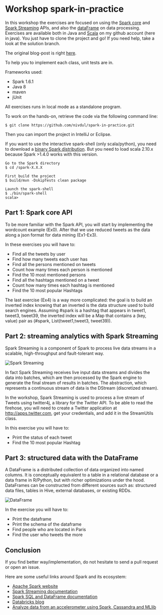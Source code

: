 # Workshop spark-in-practice

In this workshop the exercises are focused on using the [Spark core](https://spark.apache.org/docs/1.4.0/programming-guide.html) and [Spark Streaming](https://spark.apache.org/docs/1.4.0/streaming-programming-guide.html) APIs, and also the [dataFrame](https://spark.apache.org/docs/1.4.0/sql-programming-guide.html) on data processing.
Exercises are available both in Java and [Scala](https://github.com/nivdul/spark-in-practice-scala) on my github account (here in java). You just have to clone the project and go! 
If you need help, take a look at the solution branch.

The original blog-post is right [here](https://nivdul.wordpress.com/2015/08/09/getting-started-with-spark-in-practice/).

To help you to implement each class, unit tests are in.

Frameworks used:

* Spark 1.6.1
* Java 8
* maven
* jUnit


All exercises runs in local mode as a standalone program.

To work on the hands-on, retrieve the code via the following command line:
<pre><code>$ git clone https://github.com/nivdul/spark-in-practice.git</code></pre>

Then you can import the project in IntelliJ or Eclipse.

If you want to use the interactive spark-shell (only scala/python), you need to download a [binary Spark distribution](https://spark.apache.org/downloads.html). But you need to load scala 2.10.x because Spark >1.4.0 works with this version.

<pre><code>Go to the Spark directory
$ cd /spark-X.X.X

First build the project
$ build/mvn -DskipTests clean package

Launch the spark-shell
$ ./bin/spark-shell
scala>
</code></pre>

## Part 1: Spark core API
To be more familiar with the Spark API, you will start by implementing the wordcount example (Ex0).
After that we use reduced tweets as the data along a json format for data mining (Ex1-Ex3).

In these exercises you will have to:

* Find all the tweets by user
* Find how many tweets each user has
* Find all the persons mentioned on tweets
* Count how many times each person is mentioned
* Find the 10 most mentioned persons
* Find all the hashtags mentioned on a tweet
* Count how many times each hashtag is mentioned
* Find the 10 most popular Hashtags

The last exercise (Ex4) is a way more complicated: the goal is to build an inverted index knowing that an inverted is the data structure used to build search engines. 
Assuming #spark is a hashtag that appears in tweet1, tweet3, tweet39, the inverted index will be a Map that contains a (key, value) pair as (#spark, List(tweet1,tweet3, tweet39)).

## Part 2: streaming analytics with Spark Streaming
Spark Streaming is a component of Spark to process live data streams in a scalable, high-throughput and fault-tolerant way.

![Spark Streaming](img/streaming.png)

In fact Spark Streaming receives live input data streams and divides the data into batches, which are then processed by the Spark engine to generate the final stream of results in batches.
The abstraction, which represents a continuous stream of data is the DStream (discretized stream).

In the workshop, Spark Streaming is used to process a live stream of Tweets using twitter4j, a library for the Twitter API.
To be able to read the firehose, you will need to create a Twitter application at http://apps.twitter.com, get your credentials, and add it in the StreamUtils class.

In this exercise you will have to:

* Print the status of each tweet
* Find the 10 most popular Hashtag

## Part 3: structured data with the DataFrame
A DataFrame is a distributed collection of data organized into named columns. It is conceptually equivalent to a table in a relational database or a data frame in R/Python, but with richer optimizations under the hood.
DataFrames can be constructed from different sources such as: structured data files, tables in Hive, external databases, or existing RDDs.

![DataFrame](img/dataframe.png)

In the exercise you will have to:

* Print the dataframe
* Print the schema of the dataframe
* Find people who are located in Paris
* Find the user who tweets the more

## Conclusion
If you find better way/implementation, do not hesitate to send a pull request or open an issue.

Here are some useful links around Spark and its ecosystem:

* [Apache Spark website](https://spark.apache.org/docs/1.4.0/programming-guide.html)
* [Spark Streaming documentation](https://spark.apache.org/docs/1.4.0/streaming-programming-guide.html)
* [Spark SQL and DataFrame documentation](https://spark.apache.org/docs/1.4.0/sql-programming-guide.html)
* [Databricks blog](https://databricks.com/blog )
* [Analyze data from an accelerometer using Spark, Cassandra and MLlib](http://www.duchess-france.org/analyze-accelerometer-data-with-apache-spark-and-mllib/)

